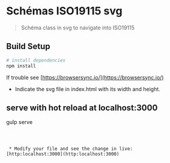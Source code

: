 # Schémas ISO19115 svg

> Schéma class in svg to navigate into  ISO19115

## Build Setup
``` bash
# install dependencies
npm install
```
If trouble see [https://browsersync.io/](https://browsersync.io/)

* Indicate the svg file in index.html with its width and height.

## serve with hot reload at localhost:3000
gulp serve
```

 

 * Modify your file and see the change in live:
[http:localhost:3000](http:localhost:3000)

